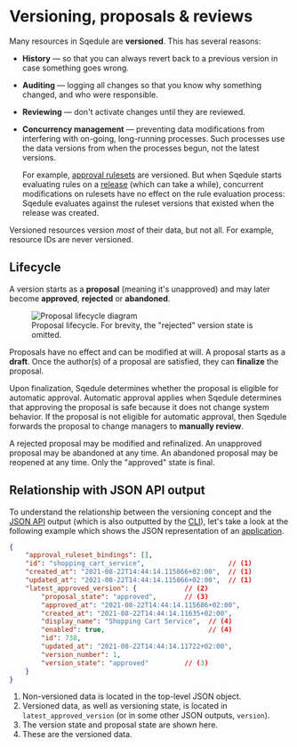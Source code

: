 # Versioning, proposals & reviews

Many resources in Sqedule are **versioned**. This has several reasons:

 - **History** — so that you can always revert back to a previous version in case something goes wrong.
 - **Auditing** — logging all changes so that you know why something changed, and who were responsible.
 - **Reviewing** — don't activate changes until they are reviewed.
 - **Concurrency management** — preventing data modifications from interfering with on-going, long-running processes. Such processes use the data versions from when the processes begun, not the latest versions.

    For example, [approval rulesets](approval-rules.md) are versioned. But when Sqedule starts evaluating rules on a [release](applications-releases.md) (which can take a while), concurrent modifications on rulesets have no effect on the rule evaluation process: Sqedule evaluates against the ruleset versions that existed when the release was created.

Versioned resources version _most_ of their data, but not all. For example, resource IDs are never versioned.

## Lifecycle

A version starts as a **proposal** (meaning it's unapproved) and may later become **approved**, **rejected** or **abandoned**.

<figure>
  <img src="../versioning.drawio.svg" alt="Proposal lifecycle diagram">
  <figcaption>Proposal lifecycle. For brevity, the "rejected" version state is omitted.</figcaption>
</figure>

Proposals have no effect and can be modified at will. A proposal starts as a **draft**. Once the author(s) of a proposal are satisfied, they can **finalize** the proposal.

Upon finalization, Sqedule determines whether the proposal is eligible for automatic approval. Automatic approval applies when Sqedule determines that approving the proposal is safe because it does not change system behavior. If the proposal is not eligible for automatic approval, then Sqedule forwards the proposal to change managers to **manually review**.

A rejected proposal may be modified and refinalized. An unapproved proposal may be abandoned at any time. An abandoned proposal may be reopened at any time. Only the "approved" state is final.

## Relationship with JSON API output

To understand the relationship between the versioning concept and the [JSON API](api.md) output (which is also outputted by the [CLI](cli.md)), let's take a look at the following example which shows the JSON representation of an [application](applications-releases.md).

~~~json
{
    "approval_ruleset_bindings": [],
    "id": "shopping_cart_service",                     // (1)
    "created_at": "2021-08-22T14:44:14.115866+02:00",  // (1)
    "updated_at": "2021-08-22T14:44:14.115866+02:00",  // (1)
    "latest_approved_version": {            // (2)
        "proposal_state": "approved",       // (3)
        "approved_at": "2021-08-22T14:44:14.115686+02:00",
        "created_at": "2021-08-22T14:44:14.11635+02:00",
        "display_name": "Shopping Cart Service",  // (4)
        "enabled": true,                          // (4)
        "id": 738,
        "updated_at": "2021-08-22T14:44:14.11722+02:00",
        "version_number": 1,
        "version_state": "approved"         // (3)
    }
}
~~~

 1. Non-versioned data is located in the top-level JSON object.
 2. Versioned data, as well as versioning state, is located in `latest_approved_version` (or in some other JSON outputs, `version`).
 3. The version state and proposal state are shown here.
 4. These are the versioned data.

